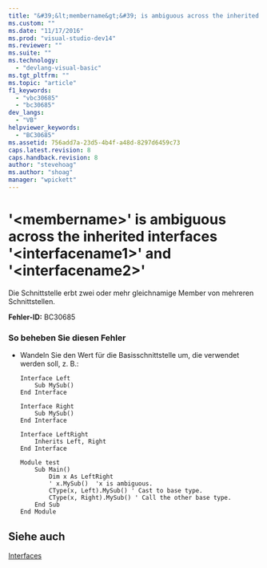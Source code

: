 ```yaml
---
title: "&#39;&lt;membername&gt;&#39; is ambiguous across the inherited interfaces &#39;&lt;interfacename1&gt;&#39; and &#39;&lt;interfacename2&gt;&#39; | Microsoft Docs"
ms.custom: ""
ms.date: "11/17/2016"
ms.prod: "visual-studio-dev14"
ms.reviewer: ""
ms.suite: ""
ms.technology: 
  - "devlang-visual-basic"
ms.tgt_pltfrm: ""
ms.topic: "article"
f1_keywords: 
  - "vbc30685"
  - "bc30685"
dev_langs: 
  - "VB"
helpviewer_keywords: 
  - "BC30685"
ms.assetid: 756add7a-23d5-4b4f-a48d-8297d6459c73
caps.latest.revision: 8
caps.handback.revision: 8
author: "stevehoag"
ms.author: "shoag"
manager: "wpickett"
---
```

# &#39;&lt;membername&gt;&#39; is ambiguous across the inherited interfaces &#39;&lt;interfacename1&gt;&#39; and &#39;&lt;interfacename2&gt;&#39;
Die Schnittstelle erbt zwei oder mehr gleichnamige Member von mehreren Schnittstellen.  
  
 **Fehler\-ID:** BC30685  
  
### So beheben Sie diesen Fehler  
  
-   Wandeln Sie den Wert für die Basisschnittstelle um, die verwendet werden soll, z. B.:  
  
    ```  
    Interface Left  
        Sub MySub()  
    End Interface  
  
    Interface Right  
        Sub MySub()  
    End Interface  
  
    Interface LeftRight  
        Inherits Left, Right  
    End Interface  
  
    Module test  
        Sub Main()  
            Dim x As LeftRight  
            ' x.MySub()  'x is ambiguous.  
            CType(x, Left).MySub() ' Cast to base type.  
            CType(x, Right).MySub() ' Call the other base type.  
        End Sub  
    End Module  
    ```  
  
## Siehe auch  
 [Interfaces](../../../visual-basic/programming-guide/language-features/interfaces/index.md)